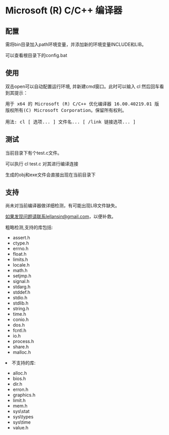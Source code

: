 <h1>Microsoft (R) C/C++ 编译器</h1>

<h2>配置</h2>

需将bin目录加入path环境变量，并添加新的环境变量INCLUDE和LIB。

可以查看根目录下的config.bat


<h2>使用</h2>

双击open可以自动配置运行环境, 并新建cmd窗口。此时可以输入 cl 然后回车看到其提示：

<pre>
用于 x64 的 Microsoft (R) C/C++ 优化编译器 16.00.40219.01 版
版权所有(C) Microsoft Corporation。保留所有权利。

用法: cl [ 选项... ] 文件名... [ /link 链接选项... ]
</pre>

<h2>测试</h2>

当前目录下有个test.c文件。

可以执行 cl test.c 对其进行编译连接

生成的obj和exe文件会直接出现在当前目录下


<h2>支持</h2>

尚未对当前编译器做详细检测，有可能出现LIB文件缺失。

如果发现问题请联系lellansin@gmail.com，以便补救。

粗略检测,支持的库包括:

<ul>
	<li>assert.h</li>
	<li>ctype.h</li>
	<li>errno.h</li>
	<li>float.h</li>
	<li>limits.h</li>
	<li>locale.h</li>
	<li>math.h</li>
	<li>setjmp.h</li>
	<li>signal.h</li>
	<li>stdarg.h</li>
	<li>stddef.h</li>
	<li>stdio.h</li>
	<li>stdlib.h</li>
	<li>string.h</li>
	<li>time.h</li>
	<li>conio.h</li>
	<li>dos.h</li>
	<li>fcntl.h</li>
	<li>io.h</li>
	<li>process.h</li>
	<li>share.h</li>
	<li>malloc.h</li>
</ul>

<li>不支持的库:</li>

<ul>
	<li>alloc.h</li>
	<li>bios.h</li>
	<li>dir.h</li>
	<li>erron.h</li>
	<li>graphics.h</li>
	<li>limit.h</li>
	<li>mem.h</li>
	<li>sys\stat</li>
	<li>sys\types</li>
	<li>sys\time</li>
	<li>value.h</li>
</ul>